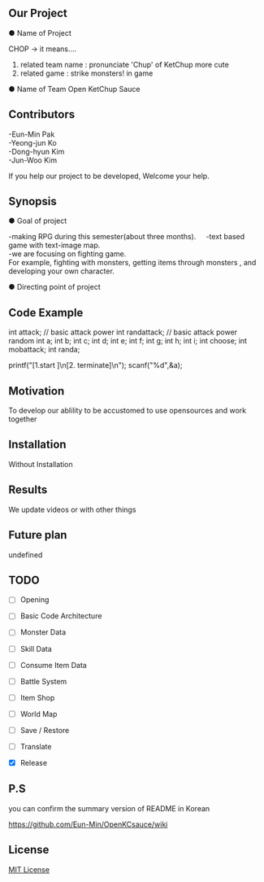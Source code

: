 ## Our Project

● Name of Project  

CHOP
-> it means....  
1) related team name : pronunciate 'Chup' of KetChup more cute  
2) related game : strike monsters! in game


● Name of Team
Open KetChup Sauce


## Contributors

<current team members>

-Eun-Min Pak  
-Yeong-jun Ko  
-Dong-hyun Kim  
-Jun-Woo Kim  
  
<Github address of team members >

<people who will contribute afterwords>

If you help our project to be developed, Welcome your help.


## Synopsis
  
● Goal of project

-making RPG during this semester(about three months).    
-text based game with text-image map.     
-we are focusing on fighting game.      
For example, fighting with monsters, getting items through monsters , and developing your own character.

● Directing point of project


## Code Example

 int attack; // basic attack power
 int randattack; // basic attack power random
 int a;
 int b;
 int c;
 int d;
 int e;
 int f;
 int g;
 int h;
 int i;
 int choose;
 int mobattack;
 int randa; 

 printf("[1.start ]\n[2. terminate]\n");
 scanf("%d",&a);


## Motivation

To develop our ablility to be accustomed to use opensources and work together


## Installation

Without Installation


## Results

We update videos or with other things


## Future plan 

undefined


## TODO

- [ ] Opening
- [ ] Basic Code Architecture
- [ ] Monster Data
- [ ] Skill Data
- [ ] Consume Item Data
- [ ] Battle System
- [ ] Item Shop
- [ ] World Map
- [ ] Save / Restore
- [ ] Translate
- [x] Release


## P.S  
you can confirm the summary version of README in Korean

https://github.com/Eun-Min/OpenKCsauce/wiki


## License

[MIT License](LICENSE)
